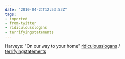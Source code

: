 ```yaml
---
date: "2010-04-21T12:53:53Z"
tags:
- imported
- from-twitter
- ridiculousslogans
- terrifyingstatements
---
```

Harveys: "On our way to your home" [ridiculousslogans](/tags/ridiculousslogans) / [terrifyingstatements](/tags/terrifyingstatements)
